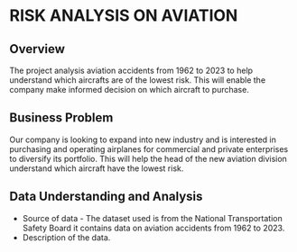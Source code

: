 # RISK ANALYSIS ON AVIATION
## Overview
The project analysis aviation accidents from 1962 to 2023 to help understand which aircrafts are of the lowest risk. This will enable the company make informed decision on which aircraft to purchase. 
## Business Problem
Our company is looking to expand into new industry and is interested in purchasing and operating airplanes for commercial and private enterprises to diversify its portfolio. This will help the head of the new aviation division understand which aircraft have the lowest risk.
## Data Understanding and Analysis
- Source of data - 
The dataset used is from the National Transportation Safety Board it contains data on aviation accidents from 1962 to 2023.
- Description of the data.




